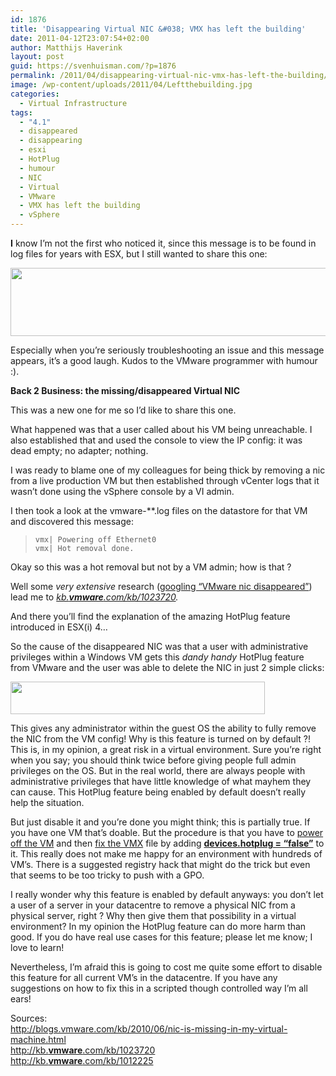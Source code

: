 ```yaml
---
id: 1876
title: 'Disappearing Virtual NIC &#038; VMX has left the building'
date: 2011-04-12T23:07:54+02:00
author: Matthijs Haverink
layout: post
guid: https://svenhuisman.com/?p=1876
permalink: /2011/04/disappearing-virtual-nic-vmx-has-left-the-building/
image: /wp-content/uploads/2011/04/Leftthebuilding.jpg
categories:
  - Virtual Infrastructure
tags:
  - "4.1"
  - disappeared
  - disappearing
  - esxi
  - HotPlug
  - humour
  - NIC
  - Virtual
  - VMware
  - VMX has left the building
  - vSphere
---
```

**I** know I&#8217;m not the first who noticed it, since this message is to be found in log files for years with ESX, but I still wanted to share this one:

[<img class="aligncenter size-full wp-image-1882" title="VMX has left the building" src="https://svenhuisman.com/wp-content/uploads/2011/04/VMXhasLeftTheBuilding.jpg" alt="" width="510" height="109" srcset="https://svenhuisman.com/wp-content/uploads/2011/04/VMXhasLeftTheBuilding.jpg 510w, https://svenhuisman.com/wp-content/uploads/2011/04/VMXhasLeftTheBuilding-350x74.jpg 350w" sizes="(max-width: 510px) 100vw, 510px" />](https://svenhuisman.com/wp-content/uploads/2011/04/VMXhasLeftTheBuilding.jpg)

Especially when you&#8217;re seriously troubleshooting an issue and this message appears, it&#8217;s a good laugh. Kudos to the VMware programmer with humour :).

**Back 2 Business: the missing/disappeared Virtual NIC**  
<!--more-->

This was a new one for me so I&#8217;d like to share this one.

What happened was that a user called about his VM being unreachable. I also established that and used the console to view the IP config: it was dead empty; no adapter; nothing.

I was ready to blame one of my colleagues for being thick by removing a nic from a live production VM but then established through vCenter logs that it wasn&#8217;t done using the vSphere console by a VI admin.

I then took a look at the vmware-**.log files on the datastore for that VM and discovered this message:

> `vmx| Powering off Ethernet0`  
> `vmx| Hot removal done.`

Okay so this was a hot removal but not by a VM admin; how is that ?

Well some _very extensive_ research (<a href="http://www.google.nl/search?q=vmware+nic+disappeared" target="_blank">googling &#8220;VMware nic disappeared&#8221;</a>) lead me to <cite><a title="http://kb.vmware.com/kb/1023720" href="http://kb.vmware.com/kb/1023720" target="_blank">kb.<strong>vmware</strong>.com/kb/1023720</a></cite><cite>.</cite>

And there you&#8217;ll find the explanation of the amazing HotPlug feature introduced in ESX(i) 4&#8230;

So the cause of the disappeared NIC was that a user with administrative privileges within a Windows VM gets this _dandy handy_ HotPlug feature from VMware and the user was able to delete the NIC in just 2 simple clicks:

[<img class="aligncenter size-full wp-image-1881" title="HotPlug_inguest_E1000_removal" src="https://svenhuisman.com/wp-content/uploads/2011/04/HotPlug_inguest_E1000_removal.png" alt="" width="407" height="52" srcset="https://svenhuisman.com/wp-content/uploads/2011/04/HotPlug_inguest_E1000_removal.png 407w, https://svenhuisman.com/wp-content/uploads/2011/04/HotPlug_inguest_E1000_removal-350x44.png 350w" sizes="(max-width: 407px) 100vw, 407px" />](https://svenhuisman.com/wp-content/uploads/2011/04/HotPlug_inguest_E1000_removal.png)

This gives any administrator within the guest OS the ability to fully remove the NIC from the VM config! Why is this feature is turned on by default ?! This is, in my opinion, a great risk in a virtual environment. Sure you&#8217;re right when you say; you should think twice before giving people full admin privileges on the OS. But in the real world, there are always people with administrative privileges that have little knowledge of what mayhem they can cause. This HotPlug feature being enabled by default doesn&#8217;t really help the situation.

But just disable it and you&#8217;re done you might think; this is partially true. If you have one VM that&#8217;s doable. But the procedure is that you have to <span style="text-decoration: underline;">power off the VM</span> and then <span style="text-decoration: underline;">fix the VMX</span> file by adding **<span style="text-decoration: underline;">devices.hotplug = &#8220;false&#8221;</span>** to it. This really does not make me happy for an environment with hundreds of VM&#8217;s. There is a suggested registry hack that might do the trick but even that seems to be too tricky to push with a GPO.

I really wonder why this feature is enabled by default anyways: you don&#8217;t let a user of a server in your datacentre to remove a physical NIC from a physical server, right ? Why then give them that possibility in a virtual environment? In my opinion the HotPlug feature can do more harm than good. If you do have real use cases for this feature; please let me know; I love to learn!

Nevertheless, I’m afraid this is going to cost me quite some effort to disable this feature for all current VM’s in the datacentre. If you have any suggestions on how to fix this in a scripted though controlled way I’m all ears!

Sources:  
<a title="http://blogs.vmware.com/kb/2010/06/nic-is-missing-in-my-virtual-machine.html" href="http://blogs.vmware.com/kb/2010/06/nic-is-missing-in-my-virtual-machine.html" target="_blank">http://blogs.vmware.com/kb/2010/06/nic-is-missing-in-my-virtual-machine.html</a>  
<a title="http://kb.vmware.com/kb/1023720" href="http://kb.vmware.com/kb/1023720" target="_blank">http://kb.<strong>vmware</strong>.com/kb/1023720<br /> </a> <a title="http://kb.vmware.com/kb/1012225" href="http://kb.vmware.com/kb/1012225" target="_blank">http://kb.<strong>vmware</strong>.com/kb/1012225</a>